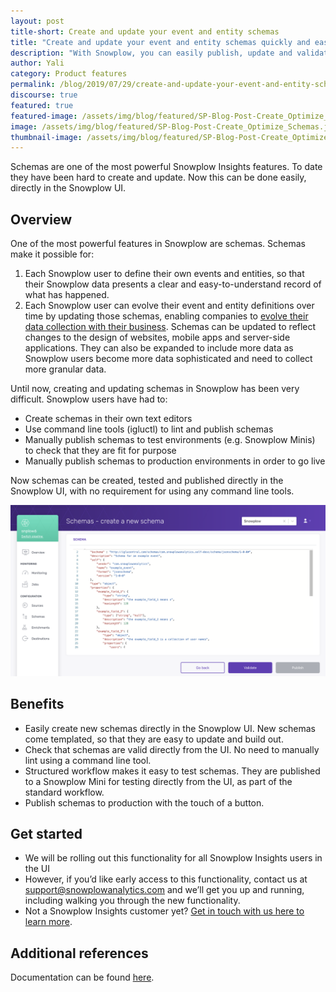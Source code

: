 ```yaml
---
layout: post
title-short: Create and update your event and entity schemas
title: "Create and update your event and entity schemas quickly and easily in the Snowplow UI"
description: "With Snowplow, you can easily publish, update and validate your tracking so your data collection evolves with your business"
author: Yali
category: Product features
permalink: /blog/2019/07/29/create-and-update-your-event-and-entity-schemas/
discourse: true
featured: true
featured-image: /assets/img/blog/featured/SP-Blog-Post-Create_Optimize_Schemas.jpg
image: /assets/img/blog/featured/SP-Blog-Post-Create_Optimize_Schemas.jpg
thumbnail-image: /assets/img/blog/featured/SP-Blog-Post-Create_Optimize_Schemas-mini.jpg
---
```





Schemas are one of the most powerful Snowplow Insights features. To date they have been hard to create and update. Now this can be done easily, directly in the Snowplow UI.


## Overview

One of the most powerful features in Snowplow are schemas. Schemas make it possible for:



1. Each Snowplow user to define their own events and entities, so that their Snowplow data presents a clear and easy-to-understand record of what has happened.
2. Each Snowplow user can evolve their event and entity definitions over time by updating those schemas, enabling companies to [evolve their data collection with their business](https://snowplowanalytics.com/blog/2019/07/23/how-to-ensure-your-data-collection-evolves-alongside-your-business/). Schemas can be updated to reflect changes to the design of websites, mobile apps and server-side applications. They can also be expanded to include more data as Snowplow users become more data sophisticated and need to collect more granular data.

Until now, creating and updating schemas in Snowplow has been very difficult. Snowplow users have had to:



*   Create schemas in their own text editors
*   Use command line tools (igluctl) to lint and publish schemas
*   Manually publish schemas to test environments (e.g. Snowplow Minis) to check that they are fit for purpose
*   Manually publish schemas to production environments in order to go live

Now schemas can be created, tested and published directly in the Snowplow UI, with no requirement for using any command line tools.

![Schema UI][schema-ui]


## Benefits



*   Easily create new schemas directly in the Snowplow UI. New schemas come templated, so that they are easy to update and build out.
*   Check that schemas are valid directly from the UI. No need to manually lint using a command line tool.
*   Structured workflow makes it easy to test schemas. They are published to a Snowplow Mini for testing directly from the UI, as part of the standard workflow.
*   Publish schemas to production with the touch of a button. 


## Get started



*   We will be rolling out this functionality for all Snowplow Insights users in the UI
*   However, if you’d like early access to this functionality, contact us at [support@snowplowanalytics.com](mailto:support@snowplowanalytics.com) and we’ll get you up and running, including walking you through the new functionality.
*   Not a Snowplow Insights customer yet? [Get in touch with us here to learn more](https://snowplowanalytics.com/request-demo/).


## Additional references

Documentation can be found [here](https://docs.snowplowanalytics.com/snowplow-insights/schemas/).



[schema-ui]: /assets/img/blog/2019/07/Schema-UI.png
